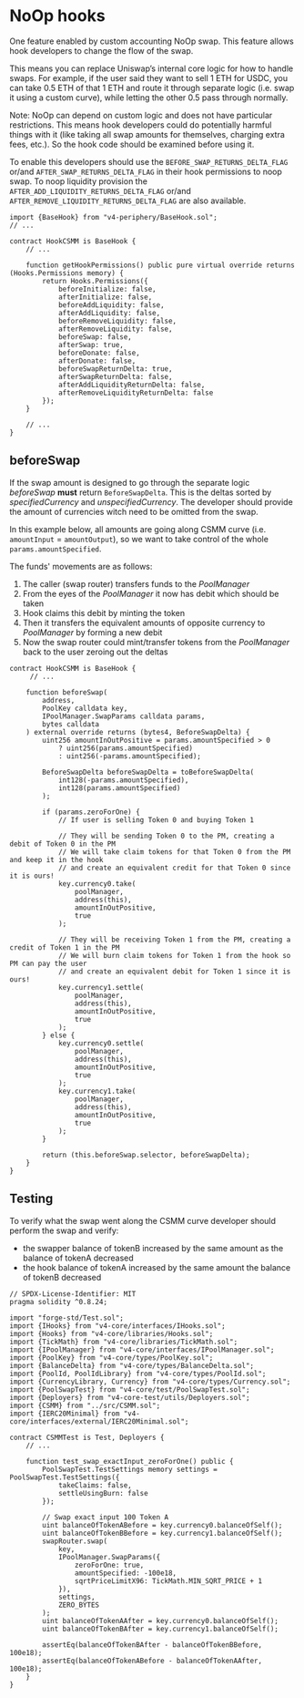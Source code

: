 # NoOp hooks

One feature enabled by custom accounting​​​​‌ NoOp swap. This feature allows hook developers to change the flow of the swap. 


This means you can replace Uniswap’s internal core logic for how to handle swaps. For example, if the user said they want to sell 1 ETH for USDC, you can take 0.5 ETH of that 1 ETH and route it through separate logic (i.e. swap it using a custom curve), while letting the other 0.5 pass through normally.

Note: NoOp can depend on custom logic and does not have particular restrictions. This means hook developers could do potentially harmful things with it (like taking all swap amounts for themselves, charging extra fees, etc.). So the hook code should be examined before using it.

To enable this developers should use the `BEFORE_SWAP_RETURNS_DELTA_FLAG` or/and `AFTER_SWAP_RETURNS_DELTA_FLAG` in their hook permissions to noop swap. To noop liquidity provision the `AFTER_ADD_LIQUIDITY_RETURNS_DELTA_FLAG` or/and `AFTER_REMOVE_LIQUIDITY_RETURNS_DELTA_FLAG` are also available.

```solidity HookCSMM.sol
import {BaseHook} from "v4-periphery/BaseHook.sol";
// ...

contract HookCSMM is BaseHook {
    // ...

    function getHookPermissions() public pure virtual override returns (Hooks.Permissions memory) {
        return Hooks.Permissions({
            beforeInitialize: false,
            afterInitialize: false,
            beforeAddLiquidity: false,
            afterAddLiquidity: false,
            beforeRemoveLiquidity: false,
            afterRemoveLiquidity: false,
            beforeSwap: false,
            afterSwap: true,
            beforeDonate: false,
            afterDonate: false,
            beforeSwapReturnDelta: true,
            afterSwapReturnDelta: false,
            afterAddLiquidityReturnDelta: false,
            afterRemoveLiquidityReturnDelta: false
        });
    }

    // ...
}
```


## beforeSwap

If the swap amount is designed to go through the separate logic *beforeSwap* **must** return `BeforeSwapDelta`. This is the deltas sorted by *specifiedCurrency* and *unspecifiedCurrency*. The developer should provide the amount of currencies witch need to be omitted from the swap.

In this example below, all amounts are going along CSMM curve (i.e. `amountInput` = `amountOutput`), so we want to take control of the whole `params.amountSpecified`.

The funds' movements are as follows:

1. The caller (swap router)​​​​ transfers funds to the *PoolManager*
2. From the eyes of the *PoolManager* it now has debit which should be taken
3. Hook claims this debit by minting the token
4. Then it transfers the equivalent amounts of opposite currency to *PoolManager* by forming a new debit
5. Now the swap router could mint/transfer tokens from the *PoolManager* back to the user zeroing out the deltas


```solidity HookCSMM.sol
contract HookCSMM is BaseHook {
     // ...

    function beforeSwap(
        address,
        PoolKey calldata key,
        IPoolManager.SwapParams calldata params,
        bytes calldata
    ) external override returns (bytes4, BeforeSwapDelta) {
        uint256 amountInOutPositive = params.amountSpecified > 0
            ? uint256(params.amountSpecified)
            : uint256(-params.amountSpecified);

        BeforeSwapDelta beforeSwapDelta = toBeforeSwapDelta(
            int128(-params.amountSpecified),
            int128(params.amountSpecified)
        );

        if (params.zeroForOne) {
            // If user is selling Token 0 and buying Token 1

            // They will be sending Token 0 to the PM, creating a debit of Token 0 in the PM
            // We will take claim tokens for that Token 0 from the PM and keep it in the hook
            // and create an equivalent credit for that Token 0 since it is ours!
            key.currency0.take(
                poolManager,
                address(this),
                amountInOutPositive,
                true
            );

            // They will be receiving Token 1 from the PM, creating a credit of Token 1 in the PM
            // We will burn claim tokens for Token 1 from the hook so PM can pay the user
            // and create an equivalent debit for Token 1 since it is ours!
            key.currency1.settle(
                poolManager,
                address(this),
                amountInOutPositive,
                true
            );
        } else {
            key.currency0.settle(
                poolManager,
                address(this),
                amountInOutPositive,
                true
            );
            key.currency1.take(
                poolManager,
                address(this),
                amountInOutPositive,
                true
            );
        }

        return (this.beforeSwap.selector, beforeSwapDelta);
    }
}
```

## Testing

To verify what the swap went along the CSMM curve developer should perform the swap and verify:
- the swapper balance of tokenB increased by the same amount as the balance of tokenA decreased
- the hook balance of tokenA increased by the same amount the balance of tokenB decreased


```solidity CSMMTest.t.sol
// SPDX-License-Identifier: MIT
pragma solidity ^0.8.24;

import "forge-std/Test.sol";
import {IHooks} from "v4-core/interfaces/IHooks.sol";
import {Hooks} from "v4-core/libraries/Hooks.sol";
import {TickMath} from "v4-core/libraries/TickMath.sol";
import {IPoolManager} from "v4-core/interfaces/IPoolManager.sol";
import {PoolKey} from "v4-core/types/PoolKey.sol";
import {BalanceDelta} from "v4-core/types/BalanceDelta.sol";
import {PoolId, PoolIdLibrary} from "v4-core/types/PoolId.sol";
import {CurrencyLibrary, Currency} from "v4-core/types/Currency.sol";
import {PoolSwapTest} from "v4-core/test/PoolSwapTest.sol";
import {Deployers} from "v4-core-test/utils/Deployers.sol";
import {CSMM} from "../src/CSMM.sol";
import {IERC20Minimal} from "v4-core/interfaces/external/IERC20Minimal.sol";

contract CSMMTest is Test, Deployers {
    // ...

    function test_swap_exactInput_zeroForOne() public {
        PoolSwapTest.TestSettings memory settings = PoolSwapTest.TestSettings({
            takeClaims: false,
            settleUsingBurn: false
        });

        // Swap exact input 100 Token A
        uint balanceOfTokenABefore = key.currency0.balanceOfSelf();
        uint balanceOfTokenBBefore = key.currency1.balanceOfSelf();
        swapRouter.swap(
            key,
            IPoolManager.SwapParams({
                zeroForOne: true,
                amountSpecified: -100e18,
                sqrtPriceLimitX96: TickMath.MIN_SQRT_PRICE + 1
            }),
            settings,
            ZERO_BYTES
        );
        uint balanceOfTokenAAfter = key.currency0.balanceOfSelf();
        uint balanceOfTokenBAfter = key.currency1.balanceOfSelf();

        assertEq(balanceOfTokenBAfter - balanceOfTokenBBefore, 100e18);
        assertEq(balanceOfTokenABefore - balanceOfTokenAAfter, 100e18);
    }
}
```
